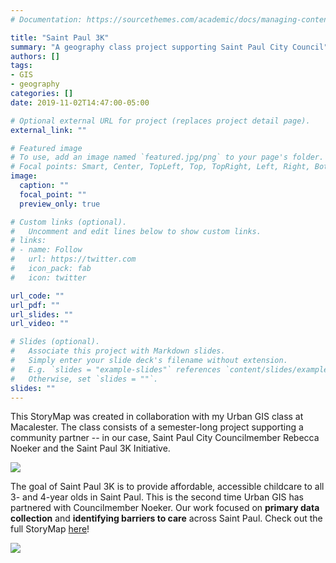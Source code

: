 ```yaml
---
# Documentation: https://sourcethemes.com/academic/docs/managing-content/

title: "Saint Paul 3K"
summary: "A geography class project supporting Saint Paul City Council"
authors: []
tags: 
- GIS
- geography
categories: []
date: 2019-11-02T14:47:00-05:00

# Optional external URL for project (replaces project detail page).
external_link: ""

# Featured image
# To use, add an image named `featured.jpg/png` to your page's folder.
# Focal points: Smart, Center, TopLeft, Top, TopRight, Left, Right, BottomLeft, Bottom, BottomRight.
image:
  caption: ""
  focal_point: ""
  preview_only: true

# Custom links (optional).
#   Uncomment and edit lines below to show custom links.
# links:
# - name: Follow
#   url: https://twitter.com
#   icon_pack: fab
#   icon: twitter

url_code: ""
url_pdf: ""
url_slides: ""
url_video: ""

# Slides (optional).
#   Associate this project with Markdown slides.
#   Simply enter your slide deck's filename without extension.
#   E.g. `slides = "example-slides"` references `content/slides/example-slides.md`.
#   Otherwise, set `slides = ""`.
slides: ""
---
```


This StoryMap was created in collaboration with my Urban GIS class at Macalester. The class consists of a semester-long project supporting a community partner -- in our case, Saint Paul City Councilmember Rebecca Noeker and the Saint Paul 3K Initiative. 

[![](featured.png)](https://storymaps.arcgis.com/stories/0350ab8ab7824256a4bfd3eef012eb74)

The goal of Saint Paul 3K is to provide affordable, accessible childcare to all 3- and 4-year olds in Saint Paul. This is the second time Urban GIS has partnered with Councilmember Noeker. Our work focused on **primary data collection** and **identifying barriers to care** across Saint Paul. Check out the full StoryMap [here](https://storymaps.arcgis.com/stories/0350ab8ab7824256a4bfd3eef012eb74)!

[![](full.png)](https://www.ravenmcknight.com/project/alaska-typeface/full.png)